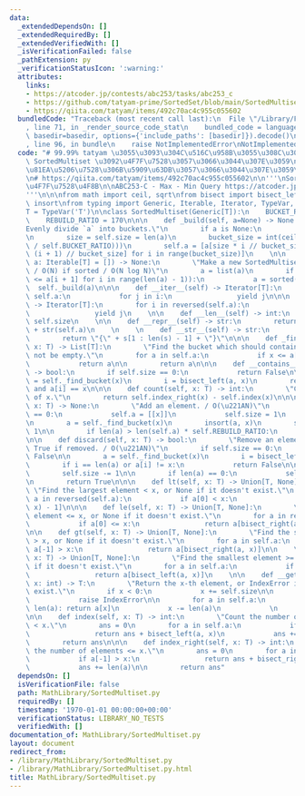 ```yaml
---
data:
  _extendedDependsOn: []
  _extendedRequiredBy: []
  _extendedVerifiedWith: []
  _isVerificationFailed: false
  _pathExtension: py
  _verificationStatusIcon: ':warning:'
  attributes:
    links:
    - https://atcoder.jp/contests/abc253/tasks/abc253_c
    - https://github.com/tatyam-prime/SortedSet/blob/main/SortedMultiset.py
    - https://qiita.com/tatyam/items/492c70ac4c955c055602
  bundledCode: "Traceback (most recent call last):\n  File \"/Library/Frameworks/Python.framework/Versions/3.8/lib/python3.8/site-packages/onlinejudge_verify/documentation/build.py\"\
    , line 71, in _render_source_code_stat\n    bundled_code = language.bundle(stat.path,\
    \ basedir=basedir, options={'include_paths': [basedir]}).decode()\n  File \"/Library/Frameworks/Python.framework/Versions/3.8/lib/python3.8/site-packages/onlinejudge_verify/languages/python.py\"\
    , line 96, in bundle\n    raise NotImplementedError\nNotImplementedError\n"
  code: "# 99.99% tatyam \u3055\u3093\u304C\u516C\u958B\u3055\u308C\u3066\u3044\u308B\
    \ SortedMultiset \u3092\u4F7F\u7528\u3057\u3066\u3044\u307E\u3059\n# \u4E00\u90E8\
    \u81EA\u5206\u7528\u306B\u5909\u63DB\u3057\u3066\u3044\u307E\u3059\n\n# https://github.com/tatyam-prime/SortedSet/blob/main/SortedMultiset.py\n\
    \n# https://qiita.com/tatyam/items/492c70ac4c955c055602\n\n'''\nSortedMultiset\u306E\
    \u4F7F\u7528\u4F8B\n\nABC253-C - Max - Min Query https://atcoder.jp/contests/abc253/tasks/abc253_c\n\
    '''\n\n\nfrom math import ceil, sqrt\nfrom bisect import bisect_left, bisect_right,\
    \ insort\nfrom typing import Generic, Iterable, Iterator, TypeVar, Union, List\n\
    T = TypeVar('T')\n\nclass SortedMultiset(Generic[T]):\n    BUCKET_RATIO = 50\n\
    \    REBUILD_RATIO = 170\n\n\n    def _build(self, a=None) -> None:\n        \"\
    Evenly divide `a` into buckets.\"\n        if a is None:\n            a = list(self)\n\
    \n        size = self.size = len(a)\n        bucket_size = int(ceil(sqrt(size\
    \ / self.BUCKET_RATIO)))\n        self.a = [a[size * i // bucket_size : size *\
    \ (i + 1) // bucket_size] for i in range(bucket_size)]\n    \n\n    def __init__(self,\
    \ a: Iterable[T] = []) -> None:\n        \"Make a new SortedMultiset from iterable.\
    \ / O(N) if sorted / O(N log N)\"\n        a = list(a)\n        if not all(a[i]\
    \ <= a[i + 1] for i in range(len(a) - 1)):\n            a = sorted(a)\n      \
    \  self._build(a)\n\n\n    def __iter__(self) -> Iterator[T]:\n        for i in\
    \ self.a:\n            for j in i:\n                yield j\n\n\n    def __reversed__(self)\
    \ -> Iterator[T]:\n        for i in reversed(self.a):\n            for j in reversed(i):\n\
    \                yield j\n    \n\n    def __len__(self) -> int:\n        return\
    \ self.size\n    \n\n    def __repr__(self) -> str:\n        return \"SortedMultiset\"\
    \ + str(self.a)\n    \n    \n    def __str__(self) -> str:\n        s = str(list(self))\n\
    \        return \"{\" + s[1 : len(s) - 1] + \"}\"\n\n\n    def _find_bucket(self,\
    \ x: T) -> List[T]:\n        \"Find the bucket which should contain x. self must\
    \ not be empty.\"\n        for a in self.a:\n            if x <= a[-1]:\n    \
    \            return a\n\n        return a\n\n\n    def __contains__(self, x: T)\
    \ -> bool:\n        if self.size == 0:\n            return False\n\n        a\
    \ = self._find_bucket(x)\n        i = bisect_left(a, x)\n        return i != len(a)\
    \ and a[i] == x\n\n\n    def count(self, x: T) -> int:\n        \"Count the number\
    \ of x.\"\n        return self.index_right(x) - self.index(x)\n\n\n    def add(self,\
    \ x: T) -> None:\n        \"Add an element. / O(\u221AN)\"\n        if self.size\
    \ == 0:\n            self.a = [[x]]\n            self.size = 1\n            return\n\
    \n        a = self._find_bucket(x)\n        insort(a, x)\n        self.size +=\
    \ 1\n\n        if len(a) > len(self.a) * self.REBUILD_RATIO:\n            self._build()\n\
    \n\n    def discard(self, x: T) -> bool:\n        \"Remove an element and return\
    \ True if removed. / O(\u221AN)\"\n        if self.size == 0:\n            return\
    \ False\n\n        a = self._find_bucket(x)\n        i = bisect_left(a, x)\n\n\
    \        if i == len(a) or a[i] != x:\n            return False\n\n        a.pop(i)\n\
    \        self.size -= 1\n\n        if len(a) == 0:\n            self._build()\n\
    \n        return True\n\n\n    def lt(self, x: T) -> Union[T, None]:\n       \
    \ \"Find the largest element < x, or None if it doesn't exist.\"\n        for\
    \ a in reversed(self.a):\n            if a[0] < x:\n                return a[bisect_left(a,\
    \ x) - 1]\n\n\n    def le(self, x: T) -> Union[T, None]:\n        \"Find the largest\
    \ element <= x, or None if it doesn't exist.\"\n        for a in reversed(self.a):\n\
    \            if a[0] <= x:\n                return a[bisect_right(a, x) - 1]\n\
    \n\n    def gt(self, x: T) -> Union[T, None]:\n        \"Find the smallest element\
    \ > x, or None if it doesn't exist.\"\n        for a in self.a:\n            if\
    \ a[-1] > x:\n                return a[bisect_right(a, x)]\n\n    \n    def ge(self,\
    \ x: T) -> Union[T, None]:\n        \"Find the smallest element >= x, or None\
    \ if it doesn't exist.\"\n        for a in self.a:\n            if a[-1] >= x:\n\
    \                return a[bisect_left(a, x)]\n    \n\n    def __getitem__(self,\
    \ x: int) -> T:\n        \"Return the x-th element, or IndexError if it doesn't\
    \ exist.\"\n        if x < 0:\n            x += self.size\n\n        if x < 0:\n\
    \            raise IndexError\n\n        for a in self.a:\n            if x <\
    \ len(a): return a[x]\n            x -= len(a)\n            \n        raise IndexError\n\
    \n\n    def index(self, x: T) -> int:\n        \"Count the number of elements\
    \ < x.\"\n        ans = 0\n        for a in self.a:\n            if a[-1] >= x:\n\
    \                return ans + bisect_left(a, x)\n            ans += len(a)\n\n\
    \        return ans\n\n\n    def index_right(self, x: T) -> int:\n        \"Count\
    \ the number of elements <= x.\"\n        ans = 0\n        for a in self.a:\n\
    \            if a[-1] > x:\n                return ans + bisect_right(a, x)\n\
    \            ans += len(a)\n\n        return ans"
  dependsOn: []
  isVerificationFile: false
  path: MathLibrary/SortedMultiset.py
  requiredBy: []
  timestamp: '1970-01-01 00:00:00+00:00'
  verificationStatus: LIBRARY_NO_TESTS
  verifiedWith: []
documentation_of: MathLibrary/SortedMultiset.py
layout: document
redirect_from:
- /library/MathLibrary/SortedMultiset.py
- /library/MathLibrary/SortedMultiset.py.html
title: MathLibrary/SortedMultiset.py
---
```

